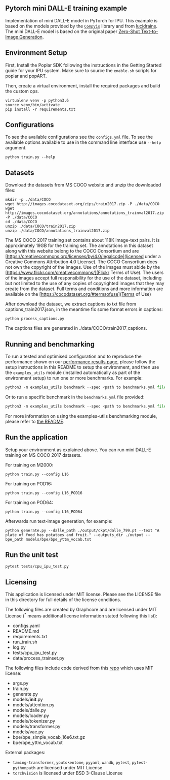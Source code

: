 Pytorch mini DALL-E training example
---

Implementation of mini DALL-E model in PyTorch for IPU. This example is based on the models provided by the [`CompVis`](https://github.com/CompVis/taming-transformers) library and from [lucidrains](https://github.com/lucidrains/DALLE-pytorch). The mini DALL-E model is based on the original paper [Zero-Shot Text-to-Image Generation](https://arxiv.org/abs/2102.12092).

## Environment Setup

First, Install the Poplar SDK following the instructions in the Getting Started guide for your IPU system. Make sure to source the `enable.sh` scripts for poplar and popART.

Then, create a virtual environment, install the required packages and build the custom ops.

```console
virtualenv venv -p python3.6
source venv/bin/activate
pip install -r requirements.txt
```

## Configurations

To see the available configurations see the `configs.yml` file.
To see the available options available to use in the command line interface use `--help` argument.

```console
python train.py --help
```

## Datasets

Download the datasets from MS COCO website and unzip the downloaded files:

```console
mkdir -p ./data/COCO
wget http://images.cocodataset.org/zips/train2017.zip -P ./data/COCO
wget http://images.cocodataset.org/annotations/annotations_trainval2017.zip -P ./data/COCO
cd ./data/COCO
unzip ./data/COCO/train2017.zip
unzip ./data/COCO/annotations_trainval2017.zip
```

The MS COCO 2017 training set contains about 118K image-text pairs. It is approximately 19GB for the training set. The annotations in this dataset along with this website belong to the COCO Consortium and are [https://creativecommons.org/licenses/by/4.0/legalcode](licensed under a Creative Commons Attribution 4.0 License). The COCO Consortium does not own the copyright of the images. Use of the images must abide by the [https://www.flickr.com/creativecommons/](Flickr Terms of Use). The users of the images accept full responsibility for the use of the dataset, including but not limited to the use of any copies of copyrighted images that they may create from the dataset. Full terms and conditions and more information are available on the [https://cocodataset.org/#termsofuse](Terms of Use)

After download the dataset, we extract captions to txt file from captions\_train2017.json, in the meantime fix some format errors in captions:

```console
python process_captions.py
```

The captions files are generated in ./data/COCO/train2017\_captions.

## Running and benchmarking

To run a tested and optimised configuration and to reproduce the performance shown on our [performance results page](https://www.graphcore.ai/performance-results), please follow the setup instructions in this README to setup the environment, and then use the `examples_utils` module (installed automatically as part of the environment setup) to run one or more benchmarks. For example:

```python
python3 -m examples_utils benchmark --spec <path to benchmarks.yml file>
```

Or to run a specific benchmark in the `benchmarks.yml` file provided:

```python
python3 -m examples_utils benchmark --spec <path to benchmarks.yml file> --benchmark <name of benchmark>
```

For more information on using the examples-utils benchmarking module, please refer to [the README](https://github.com/graphcore/examples-utils/blob/master/examples_utils/benchmarks/README.md).

## Run the application

Setup your environment as explained above. You can run mini DALL-E training on MS COCO 2017 datasets.

For training on M2000:
```console
python train.py --config L16
```

For training on POD16:
```console
python train.py --config L16_POD16
```

For training on POD64:
```console
python train.py --config L16_POD64
```

Afterwards run text-image generation, for example:
```console
python generate.py --dalle_path ./output/ckpt/dalle_799.pt --text "A plate of food has potatoes and fruit." --outputs_dir ./output --bpe_path models/bpe/bpe_yttm_vocab.txt
```

## Run the unit test

```console
pytest tests/cpu_ipu_test.py
```

## Licensing
This application is licensed under MIT license.
Please see the LICENSE file in this directory for full details of the license conditions.

The following files are created by Graphcore and are licensed under MIT License  (<sup>*</sup> means additional license information stated following this list):
* configs.yaml
* README.md
* requirements.txt
* run_train.sh
* log.py
* tests/cpu_ipu_test.py
* data/process_trainset.py

The following files include code derived from this [repo](https://github.com/lucidrains/DALLE-pytorch) which uses MIT license:
* args.py
* train.py
* generate.py
* models/__init__.py
* models/attention.py
* models/dalle.py
* models/loader.py
* models/tokenizer.py
* models/transformer.py
* models/vae.py
* bpe/bpe_simple_vocab_16e6.txt.gz
* bpe/bpe_yttm_vocab.txt

External packages:
- `taming-transformer`, `youtokentome`, `pyyaml`, `wandb`, `pytest`, `pytest-pythonpath` are licensed under MIT License
- `torchvision` is licensed under BSD 3-Clause License
